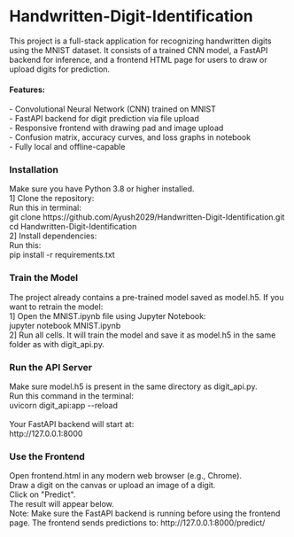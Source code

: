 # Handwritten-Digit-Identification

This project is a full-stack application for recognizing handwritten digits using the MNIST dataset. It consists of a trained CNN model, a FastAPI backend for inference, and a frontend HTML page for users to draw or upload digits for prediction. <br>

<h4>Features: </h4>
- Convolutional Neural Network (CNN) trained on MNIST <br>
- FastAPI backend for digit prediction via file upload <br>
- Responsive frontend with drawing pad and image upload <br>
- Confusion matrix, accuracy curves, and loss graphs in notebook <br>
- Fully local and offline-capable <br>

<h3> Installation </h3>
Make sure you have Python 3.8 or higher installed.<br>
1] Clone the repository: <br>
Run this in terminal: <br>
git clone https://github.com/Ayush2029/Handwritten-Digit-Identification.git <br>
cd Handwritten-Digit-Identification <br>
2] Install dependencies: <br>
Run this: <br>
pip install -r requirements.txt <br>

<h3>Train the Model</h3>
The project already contains a pre-trained model saved as model.h5. If you want to retrain the model:<br>
1] Open the MNIST.ipynb file using Jupyter Notebook: <br>
jupyter notebook MNIST.ipynb <br>
2] Run all cells. It will train the model and save it as model.h5 in the same folder as with digit_api.py.<br>

<h3>Run the API Server </h3>
Make sure model.h5 is present in the same directory as digit_api.py.<br>
Run this command in the terminal:<br>
uvicorn digit_api:app --reload <br>
<br>
Your FastAPI backend will start at:<br>
http://127.0.0.1:8000<br>

<h3>Use the Frontend</h3>
Open frontend.html in any modern web browser (e.g., Chrome).<br>
Draw a digit on the canvas or upload an image of a digit. <br>
Click on "Predict".<br>
The result will appear below. <br>
Note: Make sure the FastAPI backend is running before using the frontend page. The frontend sends predictions to: http://127.0.0.1:8000/predict/ <br>
